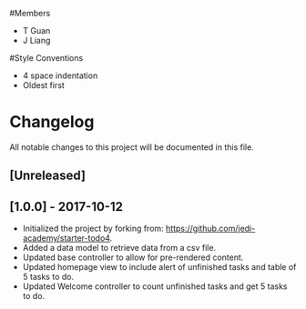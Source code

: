 #Members
- T Guan
- J Liang

#Style Conventions
- 4 space indentation
- Oldest first


# Changelog
All notable changes to this project will be documented in this file.

## [Unreleased]

## [1.0.0] - 2017-10-12
 - Initialized the project by forking from: https://github.com/jedi-academy/starter-todo4.
 - Added a data model to retrieve data from a csv file.
 - Updated base controller to allow for pre-rendered content.
 - Updated homepage view to include alert of unfinished tasks and table of 5 tasks to do.
 - Updated Welcome controller to count unfinished tasks and get 5 tasks to do.